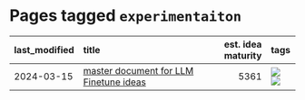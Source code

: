 # Pages tagged `experimentaiton`

|last_modified|title|est. idea maturity|tags
|:---|:---|---:|:---|
|2024-03-15|[master document for LLM Finetune ideas](../llm_finetunes.md)|5361|[![](https://img.shields.io/badge/tag-experimentaiton-d3fceb)](../tags/experimentaiton.md) [![](https://img.shields.io/badge/tag-training-c456a9)](../tags/training.md)|